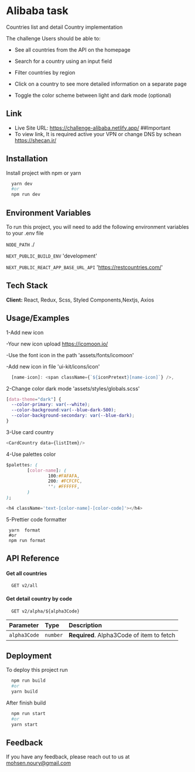 
# Alibaba task

Countries list and detail Country implementation

The challenge
    Users should be able to:

- See all countries from the API on the homepage

- Search for a country using an input field

- Filter countries by region

- Click on a country to see more detailed information on a separate page

- Toggle the color scheme between light and dark mode (optional)



## Link
- Live Site URL: https://challenge-alibaba.netlify.app/
 ##Important
 - To view link, It is required active your VPN or change DNS by schean https://shecan.ir/
## Installation

Install project with npm or yarn

```bash
  yarn dev
  #or
  npm run dev
```
    
## Environment Variables

To run this project, you will need to add the following environment variables to your .env file

`NODE_PATH` 
./

`NEXT_PUBLIC_BUILD_ENV` 
'development'

`NEXT_PUBLIC_REACT_APP_BASE_URL_API` 
'https://restcountries.com/'


## Tech Stack

**Client:** React, Redux, Scss, Styled Components,Nextjs, Axios




## Usage/Examples

1-Add new icon

-Your new icon upload https://icomoon.io/ 


-Use the font icon in the path 'assets/fonts/icomoon' 

-Add new icon in file 'ui-kit/icons/icon'
```javascript
  [name-icon]: <span className={`${iconPretext}[name-icon]`} />,
```

2-Change color dark mode
'assets/styles/globals.scss' 
```css
[data-theme="dark"] {
  --color-primary: var(--white);
  --color-background:var(--blue-dark-500);
  --color-background-secondary: var(--blue-dark);
}
```

3-Use card country

```javascript
<CardCountry data={listItem}/>
```

4-Use palettes color 

```css
$palettes: (
        [color-name]: (
                100:#FAFAFA, 
                200: #FCFCFC, 
                '': #FFFFFF,
        )
);

```

```javascript 
<h4 className='text-[color-name]-[color-code]'></h4>
```
5-Prettier code formatter

```command
 yarn  format 
 #or
 npm run format
```

## API Reference

#### Get all countries

```http
  GET v2/all
```


#### Get detail country by code

```http
  GET v2/alpha/${alpha3Code} 
```

| Parameter | Type     | Description                       |
| :-------- | :------- | :-------------------------------- |
| `alpha3Code`      | `number` | **Required**. Alpha3Code of item to fetch |



## Deployment

To deploy this project run

```bash
  npm run build
  #or
  yarn build
```

After finish build 

```bash
  npm run start
  #or
  yarn start
```


## Feedback

If you have any feedback, please reach out to us at mohsen.noury@gmail.com


